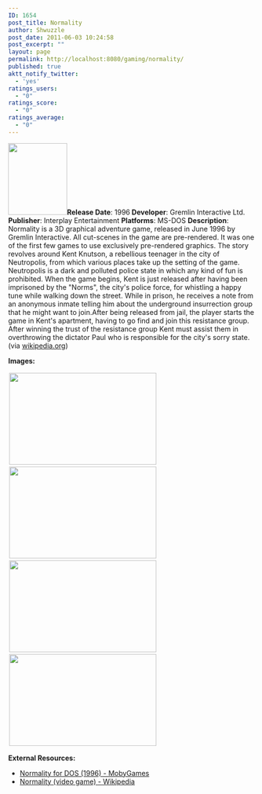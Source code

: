 ```yaml
---
ID: 1654
post_title: Normality
author: Shwuzzle
post_date: 2011-06-03 10:24:58
post_excerpt: ""
layout: page
permalink: http://localhost:8080/gaming/normality/
published: true
aktt_notify_twitter:
  - 'yes'
ratings_users:
  - "0"
ratings_score:
  - "0"
ratings_average:
  - "0"
---
```

<strong><a href="http://shwuzzle.com/wp-content/uploads/2011/06/normality.jpg"><img class="alignleft size-full wp-image-1656" title="normality" src="http://shwuzzle.com/wp-content/uploads/2011/06/normality.jpg" alt="" width="120" height="146" /></a>Release Date</strong>: 1996<strong>
Developer</strong>: Gremlin Interactive Ltd.<strong>
Publisher</strong>: Interplay Entertainment
<strong>Platforms</strong>: MS-DOS
<strong> Description</strong>: Normality is a 3D graphical adventure game, released in June 1996 by Gremlin Interactive. All cut-scenes in the game are pre-rendered. It was one of the first few games to use exclusively pre-rendered graphics. The story revolves around Kent Knutson, a rebellious teenager in the city of Neutropolis, from which various places take up the setting of the game. Neutropolis is a dark and polluted police state in which any kind of fun is prohibited. When the game begins, Kent is just released after having been imprisoned by the "Norms", the city's police force, for whistling a happy tune while walking down the street. While in prison, he receives a note from an anonymous inmate telling him about the underground insurrection group that he might want to join.After being released from jail, the player starts the game in Kent's apartment, having to go find and join this resistance group. After winning the trust of the resistance group Kent must assist them in overthrowing the dictator Paul who is responsible for the city's sorry state. (via <a href="http://en.wikipedia.org/wiki/Normality_%28video_game%29">wikipedia.org</a>)

<strong>Images:</strong>

<strong><a href="http://shwuzzle.com/wp-content/uploads/2011/06/normality_4.png"><img class="alignnone size-medium wp-image-1657" style="margin: 2px;" title="normality_4" src="http://shwuzzle.com/wp-content/uploads/2011/06/normality_4-300x187.png" alt="" width="300" height="187" /><a href="http://shwuzzle.com/wp-content/uploads/2011/06/normality_3.png"><img class="alignnone size-medium wp-image-1658" style="margin: 2px;" title="normality_3" src="http://shwuzzle.com/wp-content/uploads/2011/06/normality_3-300x187.png" alt="" width="300" height="187" /></a><a href="http://shwuzzle.com/wp-content/uploads/2011/06/normality_2.gif"><img class="alignnone size-medium wp-image-1659" style="margin: 2px;" title="normality_2" src="http://shwuzzle.com/wp-content/uploads/2011/06/normality_2-300x187.gif" alt="" width="300" height="187" /></a><a href="http://shwuzzle.com/wp-content/uploads/2011/06/normality_1.gif"><img class="alignnone size-medium wp-image-1660" style="margin: 2px;" title="normality_1" src="http://shwuzzle.com/wp-content/uploads/2011/06/normality_1-300x187.gif" alt="" width="300" height="187" /></a></a>
</strong>

<strong>External Resources:
</strong>
<ul>
	<li><a href="http://www.mobygames.com/game/dos/normality">Normality for DOS (1996) - MobyGames</a></li>
	<li><a href="http://en.wikipedia.org/wiki/Normality_%28video_game%29">Normality (video game) - Wikipedia</a></li>
</ul>
&nbsp;